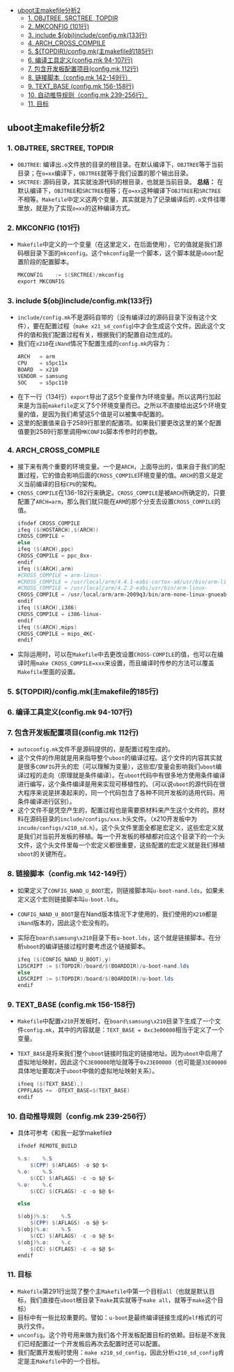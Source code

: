 - [uboot主makefile分析2](#uboot%e4%b8%bbmakefile%e5%88%86%e6%9e%902)
  - [1. OBJTREE, SRCTREE, TOPDIR](#1-objtree-srctree-topdir)
  - [2. MKCONFIG (101行)](#2-mkconfig-101%e8%a1%8c)
  - [3. include $(obj)include/config.mk(133行)](#3-include-objincludeconfigmk133%e8%a1%8c)
  - [4. ARCH_CROSS_COMPILE](#4-archcrosscompile)
  - [5. $(TOPDIR)/config.mk(主makefile的185行)](#5-topdirconfigmk%e4%b8%bbmakefile%e7%9a%84185%e8%a1%8c)
  - [6. 编译工具定义(config.mk 94-107行)](#6-%e7%bc%96%e8%af%91%e5%b7%a5%e5%85%b7%e5%ae%9a%e4%b9%89configmk-94-107%e8%a1%8c)
  - [7. 包含开发板配置项目(config.mk 112行)](#7-%e5%8c%85%e5%90%ab%e5%bc%80%e5%8f%91%e6%9d%bf%e9%85%8d%e7%bd%ae%e9%a1%b9%e7%9b%aeconfigmk-112%e8%a1%8c)
  - [8. 链接脚本（config.mk 142-149行）](#8-%e9%93%be%e6%8e%a5%e8%84%9a%e6%9c%acconfigmk-142-149%e8%a1%8c)
  - [9. TEXT_BASE (config.mk 156-158行)](#9-textbase-configmk-156-158%e8%a1%8c)
  - [10. 自动推导规则（config.mk 239-256行）](#10-%e8%87%aa%e5%8a%a8%e6%8e%a8%e5%af%bc%e8%a7%84%e5%88%99configmk-239-256%e8%a1%8c)
  - [11. 目标](#11-%e7%9b%ae%e6%a0%87)


## uboot主makefile分析2
### 1. OBJTREE, SRCTREE, TOPDIR
+ `OBJTREE`: 编译出`.o`文件放的目录的根目录。在默认编译下，`OBJTREE`等于当前目录；在`o=xx`编译下，`OBJTREE`就等于我们设置的那个输出目录。
+ `SRCTREE`: 源码目录，其实就浊源代码的根目录，也就是当前目录。
  **总结：** 在默认编译下，`OBJTREE`和`SRCTREE`相等；在`o=xx`这种编译下`OBJTREE`和`SRCTREE`不相等。`Makefile`中定义这两个变量，其实就是为了记录编译后的`.o`文件往哪里放，就是为了实现`o=xx`的这种编译方式。

### 2. MKCONFIG (101行)
+ `Makefile`中定义的一个变量（在这里定义，在后面使用），它的值就是我们源码根目录下面的`mkconfig`。这个`mkconfig`是一个脚本，这个脚本就是`uboot`配置阶段的配置脚本。
    ```powershell
    MKCONFIG    := $(SRCTREE)/mkconfig
    export MKCONFIG
    ```
### 3. include $(obj)include/config.mk(133行)
+ `include/config.mk`不是源码自带的（没有编译过的源码目录下没有这个文件），要在配置过程（`make x21_sd_config`)中才会生成这个文件。因此这个文件的值和我们配置过程有关，根据我们的配置自动生成的。
+ 我们在`x210`在`iNand`情况下配置生成的`config.mk`内容为：
  ```powershell
  ARCH   = arm
  CPU    = s5pc11x
  BOARD  = x210
  VENDOR = samsung
  SOC    = s5pc110
  ```
+ 在下一行（134行）`export`导出了这5个变量作为环境变量。所以这两行加起来是为当前`makefile`定义了5个环境变量而已。之所以不直接给出这5个环境变量的值，是因为我们希望这5个值是可以被集中配置的。
+ 这里的配置值来自于2589行那里的配置项。如果我们要更改这里的某个配置值要到2589行那里调用`MKCONFIG`脚本传参时的参数。
  
### 4. ARCH_CROSS_COMPILE
+ 接下来有两个重要的环境变量。一个是`ARCH`，上面导出的，值来自于我们的配置过程，它的值会影响后面的`CROSS_COMPILE`环境变量的值。`ARCH`的意义是定义当前编译的目标`CPU`的架构。
+ `CROSS_COMPILE`在136-182行来确定。`CROSS_COMPILE`是被`ARCH`所确定的，只要配置了`ARCH=arm`，那么我们就只能在`ARM`的那个分支去设置`CROSS_COMPILE`的值。
  ```powershell
  ifndef CROSS_COMPILE
  ifeq ($(HOSTARCH),$(ARCH))
  CROSS_COMPILE =
  else
  ifeq ($(ARCH),ppc)
  CROSS_COMPILE = ppc_8xx-
  endif
  ifeq ($(ARCH),arm)
  #CROSS_COMPILE = arm-linux-
  #CROSS_COMPILE = /usr/local/arm/4.4.1-eabi-cortex-a8/usr/bin/arm-linux-
  #CROSS_COMPILE = /usr/local/arm/4.2.2-eabi/usr/bin/arm-linux-
  CROSS_COMPILE = /usr/local/arm/arm-2009q3/bin/arm-none-linux-gnueabi-
  endif
  ifeq ($(ARCH),i386)
  CROSS_COMPILE = i386-linux-
  endif
  ifeq ($(ARCH),mips)
  CROSS_COMPILE = mips_4KC-
  endif
  ```
+ 实际运用时，可以在`Makefile`中去更改设置`CROSS-COMPILE`的值，也可以在编译时用`make CROSS_COMPILE=xxx`来设置，而且编译时传参的方法可以覆盖`Makefile`里面的设置。

### 5. $(TOPDIR)/config.mk(主makefile的185行)
### 6. 编译工具定义(config.mk 94-107行)
### 7. 包含开发板配置项目(config.mk 112行)
+ `autoconfig.mk`文件不是源码提供的，是配置过程生成的。
+ 这个文件的作用就是用来指导整个`uboot`的编译过程。这个文件的内容其实就是很多`CONFIG`开头的宏（可以理解为变量），这些宏/变量会影响我们`uboot`编译过程的走向（原理就是条件编译）。在`uboot`代码中有很多地方使用条件编译进行编写，这个条件编译是用来实现可移植性的。（可以说`uboot`的源代码在很大程序来说是拼凑起来的，同一个代码包含了各种不同开发板的适用代码，用条件编译进行区别）。
+ 这个文件不是凭空产生的，配置过程也是需要原材料来产生这个文件的。原材料在源码目录的`include/configs/xxx.h`头文件。（x210开发板中为`incude/configs/x210_sd.h`）。这个头文件里面全都是宏定义，这些宏定义就是我们对当前开发板的移植。每一个开发板的移植都对应这个目录下的一个头文件，这个头文件里每一个宏定义都很重要，这些配置的宏定义就是我们移植`uboot`的关键所在。


### 8. 链接脚本（config.mk 142-149行）
+ 如果定义了`CONFIG_NAND_U_BOOT`宏，则链接脚本叫`u-boot-nand.lds`，如果未定义这个宏则链接脚本叫`u-boot.lds`。
+ `CONFIG_NAND_U_BOOT`是在Nand版本情况下才使用的，我们使用的`X210`都是`iNand`版本的，因此这个宏没有的。
+ 实际在`board\samsung\x210`目录下有`u-boot.lds`，这个就是链接脚本。在分析`uboot`的编译链接过程时要考虑这个链接脚本。
  
  ```powershell
  ifeq ($(CONFIG_NAND_U_BOOT),y)
  LDSCRIPT := $(TOPDIR)/board/$(BOARDDIR)/u-boot-nand.lds
  else
  LDSCRIPT := $(TOPDIR)/board/$(BOARDDIR)/u-boot.lds
  endif
  ```

### 9. TEXT_BASE (config.mk 156-158行)
+ `Makefile`中配置`x210`开发板时，在`board\samsung\x210`目录下生成了一个文件`config.mk`，其中的内容就是：`TEXT_BASE = 0xc3e00000`相当于定义了一个变量。
+ `TEXT_BASE`是将来我们整个`uboot`链接时指定的链接地址。因为`uboot`中启用了虚拟地址映射，因此这个`C3E00000`地址就等于`0x23E00000`（也可能是`33E00000`具体地址要取决于`uboot`中做的虚拟地址映射关系）。

  ```powershell
  ifneq ($(TEXT_BASE),)
  CPPFLAGS += -DTEXT_BASE=$(TEXT_BASE)
  endif
  ```

### 10. 自动推导规则（config.mk 239-256行）
+ 具体可参考《和我一起学makefile》
    ```powershell
    ifndef REMOTE_BUILD

    %.s:    %.S
        $(CPP) $(AFLAGS) -o $@ $<
    %.o:    %.S
        $(CC) $(AFLAGS) -c -o $@ $<
    %.o:    %.c
        $(CC) $(CFLAGS) -c -o $@ $<

    else

    $(obj)%.s:    %.S
        $(CPP) $(AFLAGS) -o $@ $<
    $(obj)%.o:    %.S
        $(CC) $(AFLAGS) -c -o $@ $<
    $(obj)%.o:    %.c
        $(CC) $(CFLAGS) -c -o $@ $<
    endif
    ```


### 11. 目标
+ `Makefile`第291行出现了整个主`Makefile`中第一个目标`all`（也就是默认目标，我们直接在`uboot`根目录下`make`其实就等于`make all`，就等于`make`这个目标）
+ 目标中有一些比较重要的。譬如：`u-boot`是最终编译链接生成的`elf`格式的可执行文件。
+ `unconfig`。这个符号用来做为我们各个开发板配置目标的依赖。目标是不发我们已经配置过一个开发板后再次去配置时还可以配置。
+ 我们配置开发板时使用：`make x210_sd_config`，因此分析`x210_sd_config`肯定是主`Makefile`中的一个目标。



